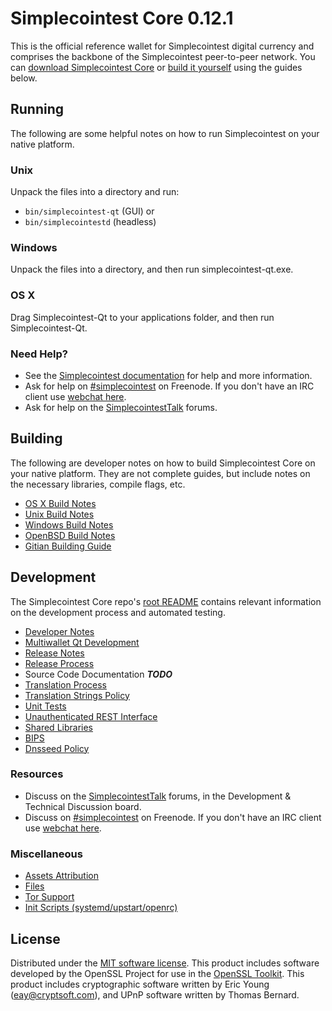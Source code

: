 Simplecointest Core 0.12.1
=====================

This is the official reference wallet for Simplecointest digital currency and comprises the backbone of the Simplecointest peer-to-peer network. You can [download Simplecointest Core](https://www.simplecointest.org/downloads/) or [build it yourself](#building) using the guides below.

Running
---------------------
The following are some helpful notes on how to run Simplecointest on your native platform.

### Unix

Unpack the files into a directory and run:

- `bin/simplecointest-qt` (GUI) or
- `bin/simplecointestd` (headless)

### Windows

Unpack the files into a directory, and then run simplecointest-qt.exe.

### OS X

Drag Simplecointest-Qt to your applications folder, and then run Simplecointest-Qt.

### Need Help?

* See the [Simplecointest documentation](https://simplecointest.atlassian.net/wiki/display/DOC)
for help and more information.
* Ask for help on [#simplecointest](http://webchat.freenode.net?channels=simplecointest) on Freenode. If you don't have an IRC client use [webchat here](http://webchat.freenode.net?channels=simplecointest).
* Ask for help on the [SimplecointestTalk](https://simplecointesttalk.org/) forums.

Building
---------------------
The following are developer notes on how to build Simplecointest Core on your native platform. They are not complete guides, but include notes on the necessary libraries, compile flags, etc.

- [OS X Build Notes](build-osx.md)
- [Unix Build Notes](build-unix.md)
- [Windows Build Notes](build-windows.md)
- [OpenBSD Build Notes](build-openbsd.md)
- [Gitian Building Guide](gitian-building.md)

Development
---------------------
The Simplecointest Core repo's [root README](/README.md) contains relevant information on the development process and automated testing.

- [Developer Notes](developer-notes.md)
- [Multiwallet Qt Development](multiwallet-qt.md)
- [Release Notes](release-notes.md)
- [Release Process](release-process.md)
- Source Code Documentation ***TODO***
- [Translation Process](translation_process.md)
- [Translation Strings Policy](translation_strings_policy.md)
- [Unit Tests](unit-tests.md)
- [Unauthenticated REST Interface](REST-interface.md)
- [Shared Libraries](shared-libraries.md)
- [BIPS](bips.md)
- [Dnsseed Policy](dnsseed-policy.md)

### Resources
* Discuss on the [SimplecointestTalk](https://simplecointesttalk.org/) forums, in the Development & Technical Discussion board.
* Discuss on [#simplecointest](http://webchat.freenode.net/?channels=simplecointest) on Freenode. If you don't have an IRC client use [webchat here](http://webchat.freenode.net/?channels=simplecointest).

### Miscellaneous
- [Assets Attribution](assets-attribution.md)
- [Files](files.md)
- [Tor Support](tor.md)
- [Init Scripts (systemd/upstart/openrc)](init.md)

License
---------------------
Distributed under the [MIT software license](http://www.opensource.org/licenses/mit-license.php).
This product includes software developed by the OpenSSL Project for use in the [OpenSSL Toolkit](https://www.openssl.org/). This product includes
cryptographic software written by Eric Young ([eay@cryptsoft.com](mailto:eay@cryptsoft.com)), and UPnP software written by Thomas Bernard.

